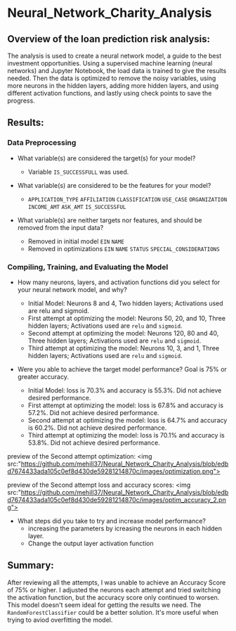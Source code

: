 # Neural_Network_Charity_Analysis

## Overview of the loan prediction risk analysis:

The analysis is used to create a neural network model, a guide to the best investment opportunities. Using a supervised machine learning (neural networks) and Jupyter Notebook, the load data is trained to give the results needed. Then the data is optimized to remove the noisy variables, using more neurons in the hidden layers, adding more hidden layers, and using different activation functions, and lastly using check points to save the progress.

## Results:

### Data Preprocessing

- What variable(s) are considered the target(s) for your model?
    -  Variable `IS_SUCCESSFULL` was used.

- What variable(s) are considered to be the features for your model?
    - `APPLICATION_TYPE` `AFFILIATION` `CLASSIFICATION` `USE_CASE` `ORGANIZATION` `INCOME_AMT` `ASK_AMT` `IS_SUCCESSFUL`

- What variable(s) are neither targets nor features, and should be removed from the input data?
    - Removed in initial model `EIN` `NAME`
    - Removed in optimizations `EIN` `NAME` `STATUS` `SPECIAL_CONSIDERATIONS`

### Compiling, Training, and Evaluating the Model

- How many neurons, layers, and activation functions did you select for your neural network model, and why?
    - Initial Model: Neurons 8 and 4, Two hidden layers; Activations used are relu and sigmoid.
    - First attempt at optimizing the model: Neurons 50, 20, and 10, Three hidden layers;  Activations used are `relu` and `sigmoid`.
    - Second attempt at optimizing the model: Neurons 120, 80 and 40, Three hidden layers; Activations used are `relu` and `sigmoid`.
    - Third attempt at optimizing the model: Neurons 10, 3, and 1, Three hidden layers; Activations used are `relu` and `sigmoid`. 

- Were you able to achieve the target model performance? Goal is 75% or greater accuracy.
    - Initial Model: loss is 70.3% and accuracy is 55.3%. Did not achieve desired performance.
    - First attempt at optimizing the model: loss is 67.8% and accuracy is 57.2%. Did not achieve desired performance.
    - Second attempt at optimizing the model: loss is 64.7% and accuracy is 60.2%. Did not achieve desired performance.
    - Third attempt at optimizing the model: loss is 70.1% and accuracy is 53.8%. Did not achieve desired performance.

preview of the Second attempt optimization:
<img src:"https://github.com/mehill37/Neural_Network_Charity_Analysis/blob/edbd7674433ada105c0ef8d430de59281214870c/images/optimization.png">

preview of the Second attempt loss and accuracy scores:
<img src:"https://github.com/mehill37/Neural_Network_Charity_Analysis/blob/edbd7674433ada105c0ef8d430de59281214870c/images/optim_accuracy_2.png">

- What steps did you take to try and increase model performance?
    - increasing the parameters by icreasing the neurons in each hidden layer.
    - Change the output layer activation function

## Summary:

After reviewing all the attempts, I was unable to achieve an Accuracy Score of 75% or higher. I adjusted the neurons each attempt and tried switching the activation function, but the accuracy score only continued to worsen. This model doesn't seem ideal for getting the results we need. The `RandomForestClassifier` could be a better solution. It's more useful when trying to aviod overfitting the model. 
